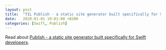 ```yaml
---
layout: post
title:  "TIL Publish - a static site generator built specifically for Swift developers"
date:   2020-01-01 19:01:00 +0200
categories: [Swift, Publish]
---
```

Read about [Publish - a static site generator built specifically for Swift developers](https://github.com/JohnSundell/Publish). 
